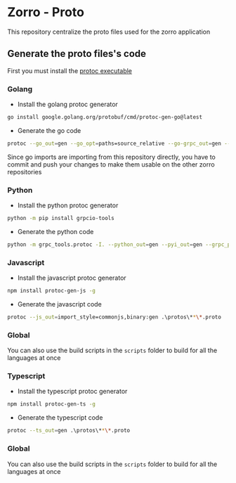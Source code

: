 # Zorro - Proto

This repository centralize the proto files used for the zorro application

## Generate the proto files's code

First you must install the [protoc executable](https://protobuf.dev/downloads)


### Golang

- Install the golang protoc generator

```bash
go install google.golang.org/protobuf/cmd/protoc-gen-go@latest
```

- Generate the go code

```bash
protoc --go_out=gen --go_opt=paths=source_relative --go-grpc_out=gen --go-grpc_opt=paths=source_relative ./protos/**/*.proto
```

Since go imports are importing from this repository directly, you have to commit and
push your changes to make them usable on the other zorro repositories


### Python

- Install the python protoc generator

```bash
python -m pip install grpcio-tools
```

- Generate the python code

```bash
python -m grpc_tools.protoc -I. --python_out=gen --pyi_out=gen --grpc_python_out=gen ./protos/**/*.proto
```


### Javascript

- Install the javascript protoc generator

```bash
npm install protoc-gen-js -g
```

- Generate the javascript code

```bash
protoc --js_out=import_style=commonjs,binary:gen .\protos\**\*.proto
```

### Global

You can also use the build scripts in the ``scripts`` folder to build for all the languages at once


### Typescript

- Install the typescript protoc generator

```bash
npm install protoc-gen-ts -g
```

- Generate the typescript code

```bash
protoc --ts_out=gen .\protos\**\*.proto
```

### Global

You can also use the build scripts in the ``scripts`` folder to build for all the languages at once
